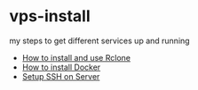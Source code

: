 # vps-install
my steps to get different services up and running

* [How to install and use Rclone](https://github.com/erfth/vps-install/blob/main/rclone-install.md)
* [How to install Docker](https://github.com/erfth/vps-install/blob/main/docker-install.md)
* [Setup SSH on Server](https://github.com/erfth/vps-install/blob/main/ssh-settings.md)
